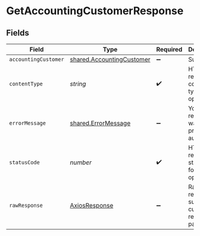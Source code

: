# GetAccountingCustomerResponse


## Fields

| Field                                                                  | Type                                                                   | Required                                                               | Description                                                            |
| ---------------------------------------------------------------------- | ---------------------------------------------------------------------- | ---------------------------------------------------------------------- | ---------------------------------------------------------------------- |
| `accountingCustomer`                                                   | [shared.AccountingCustomer](../../models/shared/accountingcustomer.md) | :heavy_minus_sign:                                                     | Success                                                                |
| `contentType`                                                          | *string*                                                               | :heavy_check_mark:                                                     | HTTP response content type for this operation                          |
| `errorMessage`                                                         | [shared.ErrorMessage](../../models/shared/errormessage.md)             | :heavy_minus_sign:                                                     | Your API request was not properly authorized.                          |
| `statusCode`                                                           | *number*                                                               | :heavy_check_mark:                                                     | HTTP response status code for this operation                           |
| `rawResponse`                                                          | [AxiosResponse](https://axios-http.com/docs/res_schema)                | :heavy_minus_sign:                                                     | Raw HTTP response; suitable for custom response parsing                |
